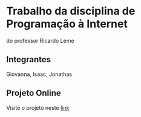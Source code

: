 # Trabalho da disciplina de Programação à Internet 
do professor Ricardo Leme
## Integrantes 
Giovanna, Isaac, Jonathas
## Projeto Online
Visite o projeto neste [link](https://isaactoledo.github.io/clave_5_pi///)
